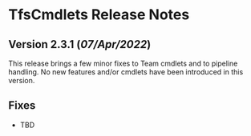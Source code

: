 # TfsCmdlets Release Notes

## Version 2.3.1 (_07/Apr/2022_)

This release brings a few minor fixes to Team cmdlets and to pipeline handling. No new features and/or cmdlets have been introduced in this version.

## Fixes

* TBD
